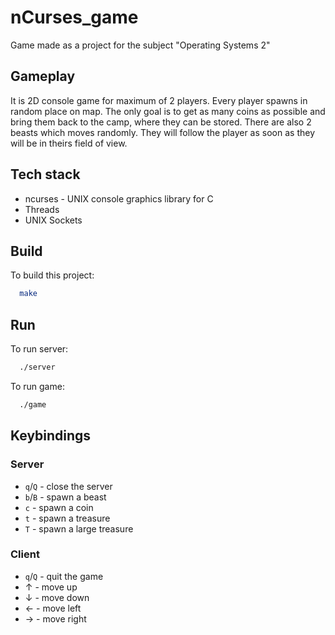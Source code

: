# nCurses_game

Game made as a project for the subject "Operating Systems 2"

## Gameplay

It is 2D console game for maximum of 2 players. Every player spawns in random place on map. The only goal is to get as many coins as possible and bring them back to the camp, where they can be stored. There are also 2 beasts which moves randomly. They will follow the player as soon as they will be in theirs field of view.

## Tech stack

- ncurses - UNIX console graphics library for C
- Threads
- UNIX Sockets

## Build

To build this project:
```bash
  make
```

## Run

To run server:

```bash
  ./server
```

To run game:

```bash
  ./game
```
## Keybindings

### Server

- `q`/`Q` - close the server
- `b`/`B` - spawn a beast
- `c` - spawn a coin
- `t` - spawn a treasure
- `T` - spawn a large treasure

### Client

- `q`/`Q` - quit the game
- &uarr; - move up
- &darr; - move down
- &larr; - move left
- &rarr; - move right
